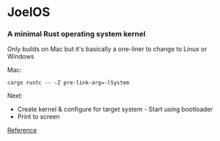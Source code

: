 # JoelOS

### A minimal Rust operating system kernel

Only builds on Mac but it's basically a one-liner to change to Linux or Windows

Mac:

`cargo rustc -- -Z pre-link-arg=-lSystem`

Next:

- Create kernel & configure for target system - Start using bootloader 
- Print to screen

[Reference](https://os.phil-opp.com/freestanding-rust-binary/)

